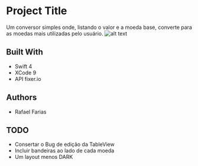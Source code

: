 # Project Title

Um conversor simples onde, listando o valor e a moeda base, converte para as moedas mais utilizadas pelo usuário.
![alt text](https://raw.githubusercontent.com/rafaelcostadefarias/ConversorMoedas/branch/path/to/sc1.png)


## Built With

* Swift 4
* XCode 9
* API fixer.io


## Authors

* Rafael Farias

## TODO

* Consertar o Bug de edição da TableView
* Incluir bandeiras ao lado de cada moeda
* Um layout menos DARK
